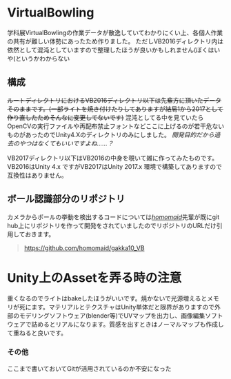 # VirtualBowling
学科展VirtualBowlingの作業データが散逸していてわかりにくい上、各個人作業の共有が難しい体勢にあったため作りました。
ただしVB2016ディレクトリ内は依然として混沌としていますので整理したほうが良いかもしれません(ぼくはいや(というかわからない

## 構成
~~ルートディレクトリにおけるVB2016ディレクトリ以下は先輩方に頂いたデータそのままです。(一部ライトを焼き付けたりしてありますが結局1から2017として作り直したためそんなに変更してないです)~~ 混沌としてる中を見ていたらOpenCVの実行ファイルや再配布禁止フォントなどここに上げるのが若干危ないものがあったのでUnity4.Xのディレクトリのみにしました。 *開発目的だから過去のやつはなくてもいいですよね……？*

VB2017ディレクトリ以下はVB2016の中身を覗いて雑に作ってみたものです。
VB2016はUnity 4.x ですがVB2017はUnity 2017.x 環境で構築してありますので互換性はありません。

## ボール認識部分のリポジトリ
カメラからボールの挙動を検出するコードについては[*homomaid*](https://github.com/homomaid)先輩が既にgit hub上にリポジトリを作って開発をされていましたのでリポジトリのURLだけ引用しておきます。

> https://github.com/homomaid/gakka10_VB


# Unity上のAssetを弄る時の注意
重くなるのでライトはbakeしたほうがいいです。焼かないで光源増えるとメモリが死にます。マテリアルとテクスチャはUnity単体だと限界がありますので外部のモデリングソフトウェア(blender等)でUVマップを出力し、画像編集ソフトウェアで詰めるとリアルになります。質感を出すときはノーマルマップも作成して重ねると良いです。

### その他
ここまで書いておいてGitが活用されているのか不安になった
